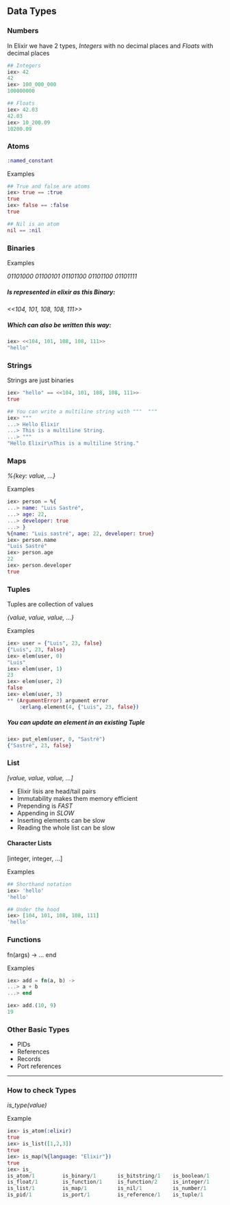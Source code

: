 ## Data Types
### Numbers
In Elixir we have 2 types, _Integers_ with no decimal places and _Floats_ with decimal places

```elixir
## Integers
iex> 42
42
iex> 100_000_000
100000000

## Floats
iex> 42.03
42.03
iex> 10_200.09
10200.09
```

### Atoms
```elixir
:named_constant
```
Examples
```elixir
## True and false are atoms
iex> true == :true
true
iex> false == :false
true

## Nil is an atom
nil == :nil
```

### Binaries
Examples

*01101000 01100101 01101100 01101100 01101111*

##### Is represented in elixir as this Binary:
*<<104, 101, 108, 108, 111>>*

##### Which can also be written this way:
```elixir
iex> <<104, 101, 108, 108, 111>>
"hello"
```

### Strings
Strings are just binaries
```elixir
iex> "hello" == <<104, 101, 108, 108, 111>>
true

## You can write a multiline string with """  """
iex> """ 
...> Hello Elixir
...> This is a multiline String.
...> """
"Hello Elixir\nThis is a multiline String."
```

### Maps
*%{key: value, ...}*

Examples
```elixir
iex> person = %{
...> name: "Luis Sastré",
...> age: 22,
...> developer: true
...> }
%{name: "Luis sastré", age: 22, developer: true}
iex> person.name
"Luis Sastré"
iex> person.age
22
iex> person.developer
true
```

### Tuples
Tuples are collection of values

*{value, value, value, ...}*

Examples

```elixir
iex> user = {"Luis", 23, false}
{"Luis", 23, false}
iex> elem(user, 0)
"Luis"
iex> elem(user, 1)
23
iex> elem(user, 2)
false
iex> elem(user, 3)
** (ArgumentError) argument error
    :erlang.element(4, {"Luis", 23, false})

```
##### You can update an element in an existing Tuple
```elixir
iex> put_elem(user, 0, "Sastré")
{"Sastré", 23, false}
```

### List

*[value, value, value, ...]*

* Elixir lisis are head/tail pairs
* Immutability makes them memory efficient
* Prepending is *FAST*
* Appending in *SLOW*
* Inserting elements can be slow
* Reading the whole list can be slow

#### Character Lists
[integer, integer, ...]

Examples
```elixir
## Shorthand notation
iex> 'hello'
'hello'

## Under the hood
iex> [104, 101, 108, 108, 111]
'hello'
```

### Functions

fn(args) -> ... end

Examples
```elixir
iex> add = fn(a, b) ->
...> a + b
...> end

iex> add.(10, 9)
19
```

### Other Basic Types

* PIDs
* References
* Records
* Port references

---
### How to check Types

_is_type(value)_

Example
```elixir
iex> is_atom(:elixir)
true
iex> is_list([1,2,3])
true
iex> is_map(%{language: "Elixir"})
true
iex> is_
is_atom/1         is_binary/1       is_bitstring/1    is_boolean/1
is_float/1        is_function/1     is_function/2     is_integer/1
is_list/1         is_map/1          is_nil/1          is_number/1
is_pid/1          is_port/1         is_reference/1    is_tuple/1
```